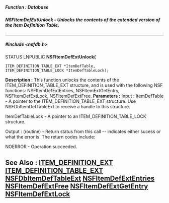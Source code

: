 ##### Function : Database
##### NSFItemDefExtUnlock - Unlocks the contents of the extended version of the Item Definition Table.

---
##### #include <nsfdb.h>
STATUS LNPUBLIC **NSFItemDefExtUnlock(**

	ITEM_DEFINITION_TABLE_EXT *ItemDefTable,
	ITEM_DEFINITION_TABLE_LOCK *ItemDefTableLock);
**Description :**
This function unlocks the contents of the ITEM_DEFINITION_TABLE_EXT structure, 
and is used with the following NSF functions: NSFItemDefExtEntries, 
NSFItemExtGetEntry, NSFItemDefExtLock, NSFItemDefExtFree.
**Parameters :**
Input :
ItemDefTable  -  A pointer to the ITEM_DEFINITION_TABLE_EXT structure.  Use NSFDbItemDefTableExt to receive a handle to this structure.



ItemDefTableLock  -  A pointer to an ITEM_DEFINITION_TABLE_LOCK structure.

Output :
(routine)  -  Return status from this call -- indicates either sucess or what the error is. The return codes include:

NOERROR - Operation succeeded.



**See Also :**
[ITEM_DEFINITION_EXT](D:/md_files/ITEM_DEFINITION_EXT.md)
[ITEM_DEFINITION_TABLE_EXT](D:/md_files/ITEM_DEFINITION_TABLE_EXT.md)
[NSFDbItemDefTableExt](D:/md_files/NSFDbItemDefTableExt.md)
[NSFItemDefExtEntries](D:/md_files/NSFItemDefExtEntries.md)
[NSFItemDefExtFree](D:/md_files/NSFItemDefExtFree.md)
[NSFItemDefExtGetEntry](D:/md_files/NSFItemDefExtGetEntry.md)
[NSFItemDefExtLock](D:/md_files/NSFItemDefExtLock.md)
---
